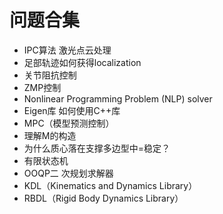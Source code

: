 # 问题合集

* IPC算法 激光点云处理
* 足部轨迹如何获得localization
* 关节阻抗控制
* ZMP控制
* Nonlinear Programming Problem (NLP) solver
* Eigen库 如何使用C++库
* MPC（模型预测控制）
* 理解M的构造
* 为什么质心落在支撑多边型中=稳定？
* 有限状态机
* OOQP二 次规划求解器
* KDL（Kinematics and Dynamics Library）
* RBDL（Rigid Body Dynamics Library）

